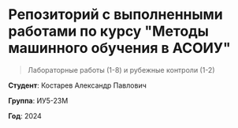 # Репозиторий с выполненными работами по курсу "Методы машинного обучения в АСОИУ"

> Лабораторные работы (1-8) и рубежные контроли (1-2)

**Студент**: Костарев Александр Павлович

**Группа**: ИУ5-23М

**Год**: 2024
